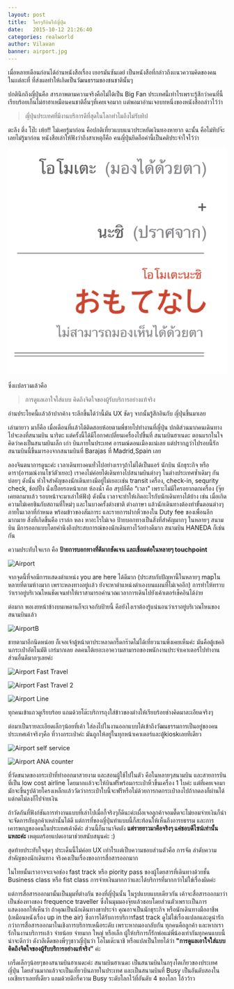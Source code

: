 ```yaml
---
layout: post
title:  ใครๆก็บินไปญี่ปุ่น
date:   2015-10-12 21:26:40
categories: realworld
author: Vilavan
banner: airport.jpg
---
```


เมื่อหลายเดือนก่อนได้อ่านหนังสือเรื่อง เยอรมันซันเดย์ เป็นหนังสือที่กล่าวถึงเเนวความคิดของคนในเเต่ละที่ ที่ส่งผลทำให้เกิดเป็นวัฒนธรรมของชนชาตินั้นๆ

ปกตินึกถึงญี่ปุ่นคือ สารภาพตามความจริงคือไม่ได้เป็น Big Fan ประเทศนี้เท่าไรเพราะรู้สึกว่าคนที่นี้เรียบร้อยเกิ๊นไม่ฮาฮาเหมือนคนชาติอื่นๆที่เคยเจอมาก เเต่พอมาอ่านเจอบทหนึ่งของหนังสือกล่าวไว้ว่า

> ญี่ปุ่นประเทศที่มีงานบริการดีที่สุดในโลกทำไมถึงไม่รับทิป
 
ตะลึง ตึ่ง โป๊ะ เห้ย!! ไม่เคยรู้มาก่อน คือปกติเที่ยวแบบแนวประหยัดเงินทองหายาก ฉะนั้น คือไม่ทิปจ๊ะ เลยไม่รู้มาก่อน หนังสือเล่าให้ฟังว่าถึงสาเหตุก็คือ คนญี่ปุ่นยึดถือคำนี้เป็นคติประจำใจไว้ว่า

![มองไม่เห็นด้วยตา](/images/blog/jui_japan_omoto.png)

<!--more-->

ซึ่งเเปลรวมเล้วคือ

> การดูแลเอาใจใส่แบบ คิดถึงจิตใจของผู้รับบริการอย่างแท้จริง

อ่านประโยคนี้เเล้วอ้าปากค้าง ระลึกขึ้นได้ว่านี้มัน UX ชัดๆ จากนั้นรู้สึกอินกับ ญี่ปุ่นขึ้นมาเลย

เล่ามายาว มาก็คือ เมื่อเดือนที่เเล้วได้ติดสอยห้อยตามพี่ชายไปทำงานที่ญี่ปุ่น ปกติส่วนมากคนเดินทางไปจะลงที่สนามบิน นาริตะ แต่ครั้งนี้ได้มีโอกาศเปลี่ยนเครื่องไปขึ้นที่ สนามบินฮาเนดะ ตอนแรกในใจคิดว่าคงเป็นสนามบินเล็ก เก่า บินภายในประเทศ อารมณ์ดอนเมืองเเน่เลย แต่ปรากฎว่าไปรอบนี้รักสนามบินนี้ขึ้นมารองจากสนามบินที่ Barajas ที่ Madrid,Spain เลย

ลองจินตนาการดูนะค่ะ เวลาเดินทางคนทั่วไปอย่างเราๆถ้าไม่ได้เป็นแอร์ นักบิน นักธุระกิจ หรือ ดารา(อารมณ์งานโชว์ตัวเยอะ) เราคงไม่ค่อยได้เดินทางไปสนามบินต่างๆ ในต่างประเทศซ้ำเดิมๆ กันบ่อยๆ ดังนั้น หัวใจสำคัญของนักเดินทางมีอยู่ไม่เยอะเช่น transit เครื่อง, check-in, sequrity check, ช้อปปิ้ง นั่งเปื่อยรอหน้าเกท ห้องน้ำ คือ สรุปก็คือ “เวลา" เพราะไม่มีใครอยากตกเครื่อง (จุ๊ยเคยตกมาเเล้ว รอบหน้าจะมาเล่าให้ฟัง) ดังนั้น เวลาจะทำให้เกิดอะไรกับนักเดินทางได้บ้าง เช่น เมื่อเกิดความไม่เคยชินกับสถานที่ใหม่ๆ และในบางครั้งต่างชาติ ต่างภาษา แล้วนักเดินทางต้องทำขั้นตอนต่างๆภายในเวลาที่กำหนด พร้อมข้าวของสัมภาระ และรายการฝากหิ้วของใน Duty fee ของเพื่อนอีกมากมาย สิ่งที่เกิดขึ้นคือ เราล่ก หลง หาอะไรไม่เจอ ป้ายบอกทางเป็นสิ่งที่สำคัญมากๆ ในหลายๆ สนามบิน มีการออกแบบโดยคำนึงถึงประสบการณ์ของนักเดินทางไว้อย่างดีมาก สนามบิน HANEDA ก็เช่นกัน

ความประทับใจเเรก คือ **ป้ายการบอกทางที่ดีมากชัดเจน และเชื่อมต่อในหลายๆ touchpoint**

![Airport](https://dl.dropboxusercontent.com/u/1117856/ux.in.th/jui_japan_ana.jpg)

จากจุดนี้ที่จอมีการเเสดงตำแหน่ง you are here ได้ดีมาก (ประสบกับปัญหานี้ในหลายๆ mapในหลายที่ตามห้างมาก เพราะหลงทางอยู่เเล้ว ยังจะหาตำแหน่งตำเองบนแผนที่ไม่เจออีก) การทำให้ทราบว่าเราอยู่บริเวณไหนชัดเจนทำให้เราสามารถคำนวณเวลาการเดินไปยังเค้าเตอร์เช็คอินได้ง่าย

ต่อมาก พอเงยหน้าข้างบนเพดานก็จะเจอกับป้ายนี้ คือยังไงเราต้องรู้แน่นอนว่าเราอยู่บริเวณไหนของสนามบินแล้ว

![AirportB](https://dl.dropboxusercontent.com/u/1117856/ux.in.th/jui_japan_airport_b.jpg)

ชายตามาอีกนิดหน่อย ก็เจอเจ้าตู้หน้าตาประหลาดกรี๊ดกร๊าดไม่ได้เที่ยวนานพึ่งเคยเห็นค่ะ มันคือตู้เชคอินกระเป๋าอัตโนมัติ เกร๋มากเลย ลดคนได้เยอะเอาความสามารถของพนักงานประจำเคาเตอร์ไปทำงานส่วนอื่นดีมากๆเลยค่ะ

![Airport Fast Travel](https://dl.dropboxusercontent.com/u/1117856/ux.in.th/jui_japan_airport_box.jpg)

![Airport Fast Travel 2](https://dl.dropboxusercontent.com/u/1117856/ux.in.th/jui_japan_airport_box_box.jpg)

![Airport Line](https://dl.dropboxusercontent.com/u/1117856/ux.in.th/jui_japan_airport_line.jpg)

ทุกคนเข้าแถวดูเรียบร้อย แถมด้วยโต๊ะบริการถุงใส่ข้าวของต่างให้เรียบร้อยช่างคิดมาละเอียดจริงๆ

ต่อมาเป็นรายละเอียดเล็กๆน้อยที่เค้า ใส่ลงไปในงานออกแบบได้เข้าถึงวัฒนธรรมการเป็นอยู่ของคนประเทศเค้าจริงๆคือ ที่วางกระเป๋าค่ะ มันถูกให้อยู่ในทุกหน้าเคาเตอร์และตู้kioskเลยทีเดียว

![Airport self service](https://dl.dropboxusercontent.com/u/1117856/ux.in.th/jui_japan_self_service.jpg)

![Airport ANA counter](https://dl.dropboxusercontent.com/u/1117856/ux.in.th/jui_japan_airport_counter.jpg)

ที่วัดขนาดของกระเป๋าที่ทำออกมาสวยงาม และสอนผู้ใช้ไปในตัว คือในหลายๆสนามบิน และสายการบินที่เป็น low cost airline โดยมากเเล้วจะให้บินฟรีพร้อมกระเป๋าหิ้วขึ้นเครื่อง 1 ใบค่ะ แต่ที่เคยเจอมา มักจะขึ้นรูปด้วยโครงเหล็กเเล้ววัดว่ากระเป๋าใบนี้จะฟรีหรือไม่ด้วยการกดกระเป๋าลงไปถ้ากดลงก็ผ่านได้ แต่กดไม่ลงก็ไปจ่ายเงิน

ถ้าวัดกันที่ฟังก์ชันการทำงานแบบที่เล่าไปเมื่อกี้จริงๆก็ดีนะค่ะเผื่อเจอลูกค้าจอมตื๊ดจะไม่ยอมจ่ายเงินก็น่าจะจัดการกับลูกค้าเหล่านั้นได้ดี แต่การที่ของญี่ปุ่นทำแบบนี้ก็สะท้อนให้เห็นถึงอารยธรรม และการเคารพกฎของคนในประเทศเค้าดีค่ะ ส่วนนี้ก็นานาจิตตัง **แต่รายยาวมาคือจริงๆ แค่ชอบดีไซน์เท่านั้นแหละค่ะ** เหตุผลร้อยแปดเอามาช่วยสนับสนุนค่ะ :)

สุดท้ายประทับใจสุดๆ ประเด็นนี้ไม่ค่อย UX เท่าไรเเต่เป็บความชอบส่วนตัวคือ การจัด ลำดับความสำคัญของนักเดินทาง จริงคงเป็นเรื่องของการสื่อสารออกมาก

ในไทยนั้นเราอาจจะเจอช่อง fast track หรือ piority pass ของผู้โดยสารที่เดินทางด้วยชั้น Business class หรือ  fist class การจ่ายเงินมากกว่าและได้บริการที่มากกว่าไม่ใช่เรื่องผิดค่ะ

แต่การสื่อสารออกมานั้นเป็นมุมที่ต่างกัน ของที่ญี่ปุ่นนั้น ในรูปแบบแบบเดียวกัน เค้าจะสื่อสารออกมาว่าเป็นช่องทางของ frequence traveller ซึ่งในมุมมองจุ๊ยแล้วชอบโดยส่วนตัวเพราะเป็นการแสดงออกให้เห็นว่า ถ้าคุณเป็นนักเดินทางขาประจำ คุณอาจเป็นนักธุระกิจ หรือนักเดินทางมืออาชีพ (เหมือนหนังเรื่อง up in the air) ซึ่งการได้รับการบริการfast track ดูไม่ใช่เรื่องแปลกและดูน่ารัก กว่าการสื่อสารออกมาในเชิงการบริการเหนือระดับ เพราะหากมองกลับกัน ทุกคนคือลูกค้า และหากเรารักในงานบริการเเล้ว จ่ายน้อย จ่ายมาก ใหญ่ หรือเล็ก ผู้ให้บริการก็รักพ่อแม่พี่น้องเท่ากันทุกคนแบบนี้น่าจะดีกว่า ดังวลีเด็ดของพี่ๆๆชาวญี่ปุ่นว่า  โอโมเต๊ะนาชิ หรือแปลเป็นไทยได้ว่า **"การดูแลเอาใจใส่แบบ คิดถึงจิตใจของผู้รับบริการอย่างแท้จริง”** ค่ะ

เกร็ดเล็กๆน้อยๆของสนามบินฮาเนดะค่ะ สนามบินฮาเนดะ เป็นสนามบินในกรุงโตเกียวของประเทศญี่ปุ่น โดยส่วนมากแล้วจะเป็นเที่ยวบินภายในประเทศ และเป็นสนามบินที่ Busy เป็นอันดับสองในเอเชียเราเลยที่เดียว แถมด้วยดีกรี่ความ Busy ระดับโลกไว้ที่อันดับ 4 ของโลก โอ้วว้าว
